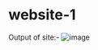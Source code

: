 # website-1
Output  of site:-
![image](https://github.com/Abhay956/website-1/assets/132220412/fd5da202-22a3-42d0-9e4e-9bc51567a084)
